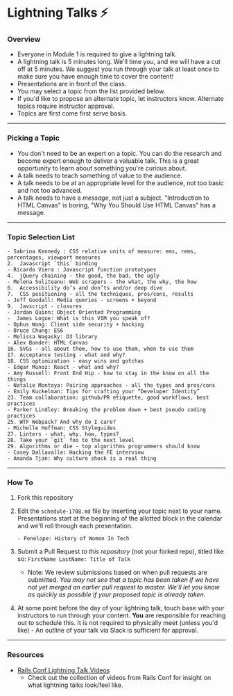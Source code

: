 # Lightning Talks :zap:

### Overview

* Everyone in Module 1 is required to give a lightning talk.
* A lightning talk is 5 minutes long. We'll time you, and we will have a cut off at 5 minutes. We suggest you run through your talk at least once to make sure you have enough time to cover the content!
* Presentations are in front of the class.
* You may select a topic from the list provided below. 
* If you'd like to propose an alternate topic, let instructors know. Alternate topics require instructor approval. 
* Topics are first come first serve basis.

---

### Picking a Topic

* You don't need to be an expert on a topic. You can do the research and become expert enough to deliver a valuable talk. This is a great opportunity to learn about something you're curious about.
* A talk needs to teach something of value to the audience.
* A talk needs to be at an appropriate level for the audience, not too basic and not too advanced.
* A talk needs to have a *message*, not just a subject. "Introduction to HTML Canvas" is boring, "Why You Should Use HTML Canvas" has a message.

---

### Topic Selection List

```
- Sabrina Kennedy : CSS relative units of measure: ems, rems, percentages, viewport measures
2.  Javascript `this` binding
- Ricardo Viera : Javascript function prototypes
4.  jQuery chaining - the good, the bad, the ugly
- Melena Suliteanu: Web scrapers - the what, the why, the how
6.  Accessibility do’s and don’ts and/or deep dive
7.  CSS positioning - all the techniques, pros/cons, results
- Jeff Goodall: Media queries - screens + beyond
9.  Javscript - closures
- Jordan Quinn: Object Oriented Programming 
-  James Logue: What is this VIM you speak of?
- Ophus Wong: Client side security + hacking
- Bruce Chung: ES6 
- Melissa Wagasky: D3 library 
- Alex Bonder: HTML Canvas
16. SVGs - all about them, how to use them, when to use them
17. Acceptance testing - what and why?
18. CSS optimization - easy wins and gotchas
- Edgar Munoz: React - what and why?
- Amy Russell: Front End Hip - how to stay in the know on all the things
- Natalie Montoya: Pairing approaches - all the types and pros/cons 
- Emily Kuckelman: Tips for crafting your “Developer Identity” 
23. Team collaboration: github/PR etiquette, good workflows, best practices
- Parker Lindley: Breaking the problem down + best pseudo coding practices
25. WTF Webpack? And why do I care?
- Michelle Hoffman: CSS Styleguides
27. Linters - what, why, how, types?
28. Take your `git` foo to the next level
29. Algorithms or die - top algorithms programmers should know
- Casey Dallavalle: Hacking the FE interview
- Amanda Tjan: Why culture shock is a real thing
```

---

### How To

1. Fork this repository 
2. Edit the `schedule-1708.md` file by inserting your topic next to your name. Presentations start at the beginning of the allotted block in the calendar and we'll roll through each presentation. 

	```
	- Penelope: History of Women In Tech 
	```

3. Submit a Pull Request *to this repository* (not your forked repo), titled like so: `FirstName LastName: Title of Talk`

	* Note: We review submissions based on when pull requests are submitted. *You may not see that a topic has been taken if we have not yet merged an earlier pull request to master. We'll let you know as quickly as possible if your proposed topic is already taken.*

4. At some point before the day of your lightning talk, touch base with your instructors to run through your content. **You** are responsible for reaching out to schedule this. It is not required to physically meet (unless you'd like) - An outline of your talk via Slack is sufficient for approval.
 
---- 

### Resources 
* [Rails Conf Lightning Talk Videos](https://www.youtube.com/watch?v=DHHHnPwSY5I)
	- Check out the collection of videos from Rails Conf for insight on what lightning talks look/feel like. 
